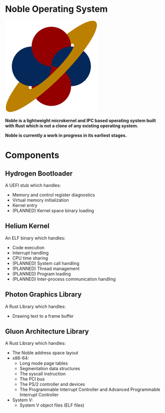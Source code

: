 # Noble Operating System

<img src="./.materials/logo-01.png" alt="Noble Logo (Version 1)" width="300"/>

**Noble is a lightweight microkernel and IPC based operating system built with Rust which is not a clone of any existing operating system.**

**Noble is currently a work in progress in its earliest stages.**

# Components

## Hydrogen Bootloader

A UEFI stub which handles:

* Memory and control register diagnostics
* Virtual memory initialization
* Kernel entry
* (PLANNED) Kernel space binary loading

## Helium Kernel

An ELF binary which handles:

* Code execution
* Interrupt handling
* CPU time sharing
* (PLANNED) System call handling
* (PLANNED) Thread management
* (PLANNED) Program loading
* (PLANNED) Inter-process communication handling

## Photon Graphics Library

A Rust Library which handles:

* Drawing text to a frame buffer

## Gluon Architecture Library

A Rust Library which handles:

* The Noble address space layout
* x86-64:
    * Long mode page tables
    * Segmentation data structures
    * The syscall instruction
    * The PCI bus
    * The PS/2 controller and devices
    * The Programmable Interrupt Controller and Advanced Programmable Interrupt Controller
* System V:
    * System V object files (ELF files)